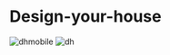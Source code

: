 # Design-your-house

![dhmobile](https://user-images.githubusercontent.com/88562205/134786691-10634c9b-6804-453a-9067-4ef3ffd57d6d.png)
![dh](https://user-images.githubusercontent.com/88562205/134786693-895780ab-70ef-47b0-8a78-74fef14e711d.png)

